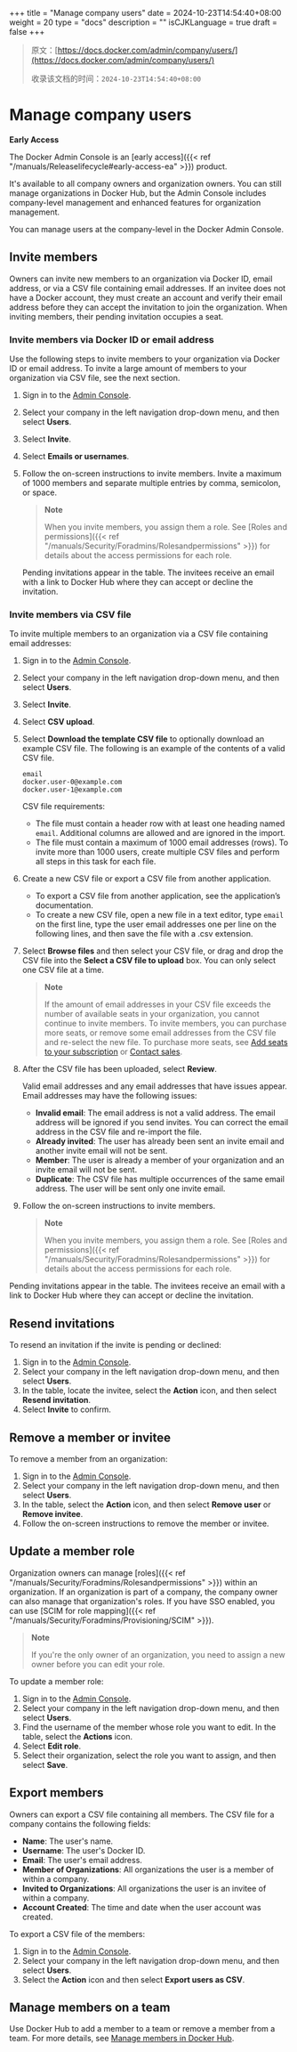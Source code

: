 +++
title = "Manage company users"
date = 2024-10-23T14:54:40+08:00
weight = 20
type = "docs"
description = ""
isCJKLanguage = true
draft = false
+++

> 原文：[https://docs.docker.com/admin/company/users/](https://docs.docker.com/admin/company/users/)
>
> 收录该文档的时间：`2024-10-23T14:54:40+08:00`

# Manage company users

**Early Access**

The Docker Admin Console is an [early access]({{< ref "/manuals/Releaselifecycle#early-access-ea" >}}) product.

It's available to all company owners and organization owners. You can still manage organizations in Docker Hub, but the Admin Console includes company-level management and enhanced features for organization management.

You can manage users at the company-level in the Docker Admin Console.

## Invite members

Owners can invite new members to an organization via Docker ID, email address, or via a CSV file containing email addresses. If an invitee does not have a Docker account, they must create an account and verify their email address before they can accept the invitation to join the organization. When inviting members, their pending invitation occupies a seat.

### Invite members via Docker ID or email address

Use the following steps to invite members to your organization via Docker ID or email address. To invite a large amount of members to your organization via CSV file, see the next section.

1. Sign in to the [Admin Console](https://admin.docker.com/).

2. Select your company in the left navigation drop-down menu, and then select **Users**.

3. Select **Invite**.

4. Select **Emails or usernames**.

5. Follow the on-screen instructions to invite members. Invite a maximum of 1000 members and separate multiple entries by comma, semicolon, or space.

   > **Note**
   >
   > When you invite members, you assign them a role. See [Roles and permissions]({{< ref "/manuals/Security/Foradmins/Rolesandpermissions" >}}) for details about the access permissions for each role.

   Pending invitations appear in the table. The invitees receive an email with a link to Docker Hub where they can accept or decline the invitation.

### Invite members via CSV file

To invite multiple members to an organization via a CSV file containing email addresses:

1. Sign in to the [Admin Console](https://admin.docker.com/).

2. Select your company in the left navigation drop-down menu, and then select **Users**.

3. Select **Invite**.

4. Select **CSV upload**.

5. Select **Download the template CSV file** to optionally download an example CSV file. The following is an example of the contents of a valid CSV file.

   

   ```text
   email
   docker.user-0@example.com
   docker.user-1@example.com
   ```

   CSV file requirements:

   - The file must contain a header row with at least one heading named `email`. Additional columns are allowed and are ignored in the import.
   - The file must contain a maximum of 1000 email addresses (rows). To invite more than 1000 users, create multiple CSV files and perform all steps in this task for each file.

6. Create a new CSV file or export a CSV file from another application.

   - To export a CSV file from another application, see the application’s documentation.
   - To create a new CSV file, open a new file in a text editor, type `email` on the first line, type the user email addresses one per line on the following lines, and then save the file with a .csv extension.

7. Select **Browse files** and then select your CSV file, or drag and drop the CSV file into the **Select a CSV file to upload** box. You can only select one CSV file at a time.

   > **Note**
   >
   > If the amount of email addresses in your CSV file exceeds the number of available seats in your organization, you cannot continue to invite members. To invite members, you can purchase more seats, or remove some email addresses from the CSV file and re-select the new file. To purchase more seats, see [Add seats to your subscription](https://docs.docker.com/subscription/add-seats/) or [Contact sales](https://www.docker.com/pricing/contact-sales/).

8. After the CSV file has been uploaded, select **Review**.

   Valid email addresses and any email addresses that have issues appear. Email addresses may have the following issues:

   - **Invalid email**: The email address is not a valid address. The email address will be ignored if you send invites. You can correct the email address in the CSV file and re-import the file.
   - **Already invited**: The user has already been sent an invite email and another invite email will not be sent.
   - **Member**: The user is already a member of your organization and an invite email will not be sent.
   - **Duplicate**: The CSV file has multiple occurrences of the same email address. The user will be sent only one invite email.

9. Follow the on-screen instructions to invite members.

   > **Note**
   >
   > When you invite members, you assign them a role. See [Roles and permissions]({{< ref "/manuals/Security/Foradmins/Rolesandpermissions" >}}) for details about the access permissions for each role.

Pending invitations appear in the table. The invitees receive an email with a link to Docker Hub where they can accept or decline the invitation.

## Resend invitations

To resend an invitation if the invite is pending or declined:

1. Sign in to the [Admin Console](https://admin.docker.com/).
2. Select your company in the left navigation drop-down menu, and then select **Users**.
3. In the table, locate the invitee, select the **Action** icon, and then select **Resend invitation**.
4. Select **Invite** to confirm.

## Remove a member or invitee

To remove a member from an organization:

1. Sign in to the [Admin Console](https://admin.docker.com/).
2. Select your company in the left navigation drop-down menu, and then select **Users**.
3. In the table, select the **Action** icon, and then select **Remove user** or **Remove invitee**.
4. Follow the on-screen instructions to remove the member or invitee.

## Update a member role

Organization owners can manage [roles]({{< ref "/manuals/Security/Foradmins/Rolesandpermissions" >}}) within an organization. If an organization is part of a company, the company owner can also manage that organization's roles. If you have SSO enabled, you can use [SCIM for role mapping]({{< ref "/manuals/Security/Foradmins/Provisioning/SCIM" >}}).

> **Note**
>
> If you're the only owner of an organization, you need to assign a new owner before you can edit your role.

To update a member role:

1. Sign in to the [Admin Console](https://admin.docker.com/).
2. Select your company in the left navigation drop-down menu, and then select **Users**.
3. Find the username of the member whose role you want to edit. In the table, select the **Actions** icon.
4. Select **Edit role**.
5. Select their organization, select the role you want to assign, and then select **Save**.

## Export members

Owners can export a CSV file containing all members. The CSV file for a company contains the following fields:

- **Name**: The user's name.
- **Username**: The user's Docker ID.
- **Email**: The user's email address.
- **Member of Organizations**: All organizations the user is a member of within a company.
- **Invited to Organizations**: All organizations the user is an invitee of within a company.
- **Account Created**: The time and date when the user account was created.

To export a CSV file of the members:

1. Sign in to the [Admin Console](https://admin.docker.com/).
2. Select your company in the left navigation drop-down menu, and then select **Users**.
3. Select the **Action** icon and then select **Export users as CSV**.

## Manage members on a team

Use Docker Hub to add a member to a team or remove a member from a team. For more details, see [Manage members in Docker Hub](https://docs.docker.com/admin/organization/members/#manage-members-on-a-team).
